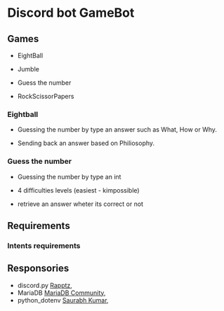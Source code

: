# Discord bot GameBot

## Games

* EightBall

* Jumble

* Guess the number

* RockScissorPapers

### Eightball

*   Guessing the number by type an answer such as What, How or Why.

*   Sending back an answer based on Philiosophy.


### Guess the number

*   Guessing the number by type an int

*   4 difficulties levels (easiest - kimpossible)

*   retrieve an answer wheter its correct or not

##  Requirements

### Intents requirements


## Responsories

- discord.py [Rapptz](https://github.com/Rapptz/discord.py),  <br>
- MariaDB [MariaDB Community](https://github.com/mariadb-corporation/mariadb-connector-python), <br>
- python_dotenv [Saurabh Kumar](https://github.com/motdotla/dotenv),<br>